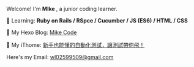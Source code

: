 Welcome! I'm <strong> MIke </strong>, a junior coding learner.

📔 Learning:
<strong> Ruby on Rails / RSpce / Cucumber / JS (ES6) / HTML / CSS </strong>

📙 My Hexo Blog: <a href="https://wl02599509.github.io/"> Mike Code </a>

📗 My iThome: <a href="https://ithelp.ithome.com.tw/users/20149089/ironman/4955"> 新手也能懂的自動化測試，讓測試帶你飛！</a>

Here's my Email: wl02599509@gmail.com 

